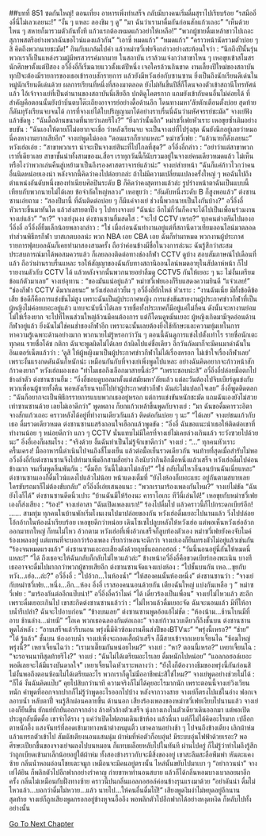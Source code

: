 ##บทที่ 851 ซดกันใหญ่!
ตอนเที่ยง
อาหารเพิ่งทำเสร็จ กลับมีบางคนเริ่มดื่มสุราไปเรียบร้อย
“รสมืออิ่งอี๋นี่ไม่เลวเลยนะ!”
“งั้น ๆ แหละ ลองชิม ๆ ดู”
“มา ฉันว่าเรามาดื่มกันก่อนสักแก้วเถอะ”
“เห็นด้วย ไหน ๆ สหายก็มารวมตัวกันทั้งที แก้วแรกต้องหมดแก้วอย่าให้เหลือ!”
“พวกผู้ชายดื่มเหล้าขาวไปเถอะ สุภาพสตรีอย่างพวกฉันขอไวน์แดงแล้วกัน”
“เอาซี่ หมดแก้ว”
“หมดแก้ว”
“คราวหน้านัดรวมตัวบ่อย ๆ สิ คิดถึงพวกนายชะมัด!”
กินกับแกล้มไปคำ แล้วหม่าซวี่เฟยจึงกล่าวอย่างสะท้อนใจว่า : “นึกถึงปีนั้นรุ่นพวกเราก็เป็นแหล่งรวมผู้มีพรสวรรค์มากมาย ในสถาบัน เราล้วนเจ๋งกว่าสาขาไหน ๆ เหอขุยเข้าสโมสรนักศึกษาตั้งแต่ปีสอง อวี๋อิ่งอี๋ก็เริ่มฉายแววตั้งแต่ปีหนึ่ง เจอใครล้วนกินขาด งานเลี้ยงปีใหม่ของสถาบันทุกปีจะต้องมีรายการของเธอเข้ารอบสักรายการ แล้วยังมีหวังเฮ่อกับซานซาน ยิ่งเป็นถึงนักเรียนดีเด่นในหมู่นักเรียนดีเด่นด้วย ผลการเรียนที่หนึ่งที่สองมาตลอด ยังไม่ทันขึ้นปีสี่ก็โดนจองตัวเข้าสถานีโทรทัศน์แล้ว ไอ้เจ้าจางเย่ที่เป็นตำนานของสถาบันนี่เสียอีก ปกติดูโคตรกาก แถมยังเข้ากับคนอื่นไม่ค่อยได้ ที่สำคัญคือตอนนั้นยังบ้าบิ่นตบโต๊ะเถียงอาจารย์อย่างดื้อด้านอีก โดนทางมหา’ลัยตักเตือนตั้งบ่อย สุดท้ายก็ดันทุรังเรียนจบจนได้ การที่จางเย่ได้ใบปริญญามาได้อย่างราบรื่นนี่ฉันว่ามหัศจรรย์ชะมัด”
จางเย่ฟังแล้วขัดหู : “ฉันดื้อด้านขนาดที่นายว่าเลยรึไง?”
“ยิ่งกว่านั้นอีก” หม่าซวี่เฟยหัวเราะ
เหอขุยซ้ำเติมอย่างขบขัน : “ฉันเองให้ตายก็ไม่อยากจะเชื่อ ว่าหลังเรียนจบ จะเป็นจางเย่ที่ไปรุ่งสุด ฉันยังนึกอยู่เลยว่าหมอนี่คงหางานยากเสียอีก”
จางเย่พูดไม่ออก “ตอนแรกก็ยากแหละ”
หม่าซวี่เฟย : “แล้วนายก็ดังเลยนะ”
หวังเฮ่อเอ่ย : “สาขาพวกเรา น่าจะเป็นจางเย่สินะที่ไปไกลที่สุด?”
อวี๋อิ่งอี๋กล่าว : “อย่าว่าแต่สาขาพวกเราที่เดียวเลย สาขาชั้นนำทั้งสามของม.สื่อฯ เราทุกวันนี้ก็นับรวมอยู่ในจางเย่คนเดียวหมดแล้ว ไม่เห็นหรือไงว่าพวกเล่นคืนสู่เหย้ามาเป็นถึงรองศาสตราจารย์แล้วน่ะ”
จางเย่ส่ายหน้า “ฉันก็แค่ก้าวไวกว่าคนอื่นนิดหน่อยเองน่า หลังจากนี้คิดว่าคงไปต่อยากล่ะ ถ้าไม่มีความเปลี่ยนแปลงครั้งใหญ่ ๆ พอฉันไปถึงตำแหน่งอันดับหนึ่งของทำเนียบศิลปินระดับ B ก็คิดว่าคงสุดทางแล้วล่ะ รูปร่างหน้าตาฉันเป็นแบบนี้ เทียบกับพวกนายไม่ได้เลย ข้อจำกัดใหญ่หลวง”
เหอขุยว่า : “อันดับหนึ่งระดับ B ก็สูงพอแล้ว”
ต่งซานซานเอ่ยถาม : “สองปีมานี้ ที่ฉันติดต่อบ่อย ๆ ก็มีแค่จางเย่ ช่วงนี้พวกนายเป็นไงกันบ้าง?”
อวี๋อิ่งอี๋หัวเราะขึ้นมาทันใด แล้วส่งสายตาปิ๊ง ๆ ไปทางจางเย่ “ฉันน่ะ อีกไม่กี่วันก็คงจะได้ไปเป็นเพื่อนร่วมงานจางเย่แล้ว”
“หา?” จางเย่งุนงง
ต่งซานซานยิ้มสดใส : “จะไป CCTV เหรอ?”
ทุกคนต่างหันไปมองอวี๋อิ่งอี๋
อวี๋อิ่งอี๋ยิ้มเล็กน้อยพลางกล่าว : “ใช่ เมื่อก่อนฉันทำงานอยู่แต่ที่สถานีดาวเทียมออนไลน์มาตลอด ทำส่วนพิธีกรกีฬา บาสเกตบอลน่ะ พวก NBA เอย CBA เอย ฉันก็ทำมาหมด พวกงานผู้ประกาศรายการฟุตบอลฉันก็เคยทำมาสองสามครั้ง ถือว่าค่อนข้างมีชื่อในวงการล่ะนะ ฉันรู้สึกว่าสะสมประสบการณ์มาได้พอสมควรแล้ว ก็เลยลองติดต่อทางช่องกีฬา CCTV ดูบ้าง สอบสัมภาษณ์ไปเดือนที่แล้ว ถือว่าผ่านราบรื่นแหละ รอให้สัญญาของฉันกับทางสถานีออนไลน์หมดอายุในสัปดาห์หน้า ก็ไปรายงานตัวกับ CCTV ได้ แล้วหลังจากนั้นพวกนายอย่าลืมดู CCTV5 กันให้เยอะ ๆ นะ ไม่งั้นเตรียมข้อแก้ตัวมาเลย”
จางเย่อุทาน : “ของมันแน่อยู่แล้ว”
หม่าซวี่เฟยเองก็รีบแสดงความยินดี “แจ๋วเลย!”
“ช่องกีฬา CCTV ดีมากเลยนะ” หวังเฮ่อกล่าวยิ้ม ๆ
อวี๋อิ่งอี๋ยักไหล่ หัวเราะ : “งานฉันเนี่ย มีทั้งข้อดีข้อเสีย ข้อดีก็คือการแข่งขันไม่สูง เพราะฉันเป็นผู้ประกาศหญิง การแข่งขันสายงานผู้ประกาศข่าวกีฬาที่เป็นผู้หญิงไม่ค่อยเยอะอยู่แล้ว แทบจะนับนิ้วได้เลย รายชื่อทั้งประเทศก็มีอยู่แค่ไม่กี่คน ดังนั้นจะหางานย่อมไม่ใช่เรื่องยาก จะไปที่ไหนส่วนใหญ่ล้วนมีคนต้องการ แต่ก็โดนดูหมิ่นเยอะ ผู้หญิงเกิดมามีจุดอ่อนด้านกีฬาอยู่แล้ว ยิ่งฉันไม่ใช่คนช่ำชองกีฬาอีก เพราะฉะนั้นเลยต้องยิ่งใช้ทักษะและความทุ่มเทในการหาความรู้เฉพาะด้านอย่างมาก พวกนายไม่รู้หรอกว่าวัน ๆ ตอนนี้ฉันดูการแข่งไปตั้งเท่าไร รายชื่อนักเตะทุกคน รายชื่อโค้ช กติกา ฉันจะพูดผิดไม่ได้เลย ถ้าผิดไปแค่ชื่อเดียว อีกวันถัดมาก็จะมีคนมาด่าฉันในอินเตอร์เน็ตแล้วว่า : ‘ดูสิ ให้ผู้หญิงมาเป็นผู้ประกาศข่าวกีฬาไม่ได้เรื่องหรอก ไม่เข้าใจเรื่องกีฬาเลย’ เพราะงั้นแรงกดดันฉันก็หนักน่ะ เหมือนกันกับที่จางเย่เพิ่งพูดไปแหละ อย่างฉันคิดอยากจะก้าวหน้าสักก้าวคงยาก”
หวังเฮ่อมองเธอ “ทำไมเธอถึงเลือกมาสายนี้ล่ะ?”
“เพราะชอบน่ะสิ” อวี๋อิ่งอี๋ปล่อยมือตกไปข้างลำตัว
ต่งซานซานยิ้ม : “อิ่งอี๋ชอบดูบอลมาตั้งแต่สมัยมหา’ลัยแล้ว แต่ละวันต้องไปจิบเบียร์ดูแข่งกับพวกเพื่อนผู้ชายทั้งคืน พอหลังเรียนจบก็ไปทำผู้ประกาศข่าวกีฬา ฉันล่ะไม่แปลกใจเลย”
อิ่งอี๋พูดติดตลก : “ฉันก็อยากจะเป็นพิธีกรรายการแบบพวกเธออยู่หรอก แต่การแข่งขันหนักชะมัด แถมฉันเองยังไม่สวยเท่าซานซานด้วย เลยไม่เอาดีกว่า” พูดพลาง ก็ยกแก้วเหล้าขึ้นพูดกับจางเย่ : “มา ฉันขอดื่มคารวะอิตาจางสักแก้วเถอะ คราวหลังได้อยู่ที่ทำงานเดียวกันแล้ว ติดต่อกันบ่อย ๆ นะ”
“ได้เลย” จางเย่ชนแก้วกับเธอ ดื่มรวดเดียวหมด
ต่งซานซานแสร้งถอนใจเฮือกแล้วพูดขัด : “อิ่งอี๋ ฉันขอแนะนำเธอให้ติดต่อเขาที่ทำงานน้อย ๆ หน่อยดีกว่า แถว ๆ CCTV นั่นแทบไม่มีใครที่จางเย่ไม่เคยล่วงเกินแล้ว ระวังซวยไปด้วยนะ”
อิ่งอี๋เองก็ผสมโรง : “จริงด้วย งั้นฉันทำเป็นไม่รู้จักเขาดีกว่า”
จางเย่ : “...”
ทุกคนหัวเราะครื้นเครง!
มื้ออาหารนี้ดำเนินไปจนถึงสี่โมงเย็น แล้วต่อมื้อเย็นรวดเดียวกัน จนท้ายที่สุดเมื่อสำรับไม่พอ อวี๋งอิ่งอี๋กับต่งซานซานจึงไปทำมาเพิ่มอีกสามสี่อย่าง ถึงนับว่ากินอีกมื้อหนึ่งแล้วเสร็จ
หวังเฮ่อดื่มไปค่อนข้างมาก จนเริ่มพูดลิ้นพันกัน : “ดื่มอีก วันนี้ไม่เมาไม่กลับ!”
“ใช่ กลับไม่ไหวก็นอนบ้านฉันเนี่ยแหละ” ต่งซานซานเองก็ดื่มไวน์แดงไปแล้วไม่น้อย หน้าแดงเต็มที่ “ยังไงห้องก็เยอะแยะ อยู่กันตามสบายเลย ใครขับรถมาก็ไม่ต้องขับกลับ”
อวี๋อิ่งอี๋เอ่ยเสนอแนะ : “พวกเรามาร้องเพลงกันไหม?”
จางเย่ไม่ขัด “ฉันยังไงก็ได้”
ต่งซานซานดีดนิ้วเปาะ “บ้านฉันมีให้ร้องนะ คาราโอเกะ ทีวีนี่เล่นได้!”
เหอขุยกับหม่าซวี่เฟยเองก็ส่งเสียง : “ร้อง!”
จางเย่อาสา “ฉันเปิดเพลงแรก!”
ร้องไปดื่มไป แล้วคราวนี้ก็ไปกระดกเบียร์อีก!
……
สามทุ่ม
ทุกคนในบ้านพักเริ่มโงนเงนไปมาปล่อยของกัน
หวังเฮ่อดื่มเยอะไปนานแล้ว วิ่งไปปล่อยโอ้กอ้ากในห้องน้ำเรียบร้อย เหอขุยดีกว่าหน่อย เดินโซเซไปลูบหลังให้หวังเฮ่อ แต่พอเห็นหวังเฮ่ออ้วกออกมายกใหญ่ ก็ทนไม่ไหว อ้วกตาม หวังเฮ่อที่เพิ่งอ้วกเสร็จก็ลูบท้องตัวเอง
หม่าซวี่เฟยยังคงจับไมค์ร้องเพลงอยู่ แต่แทนที่จะบอกว่าร้องเพลง เรียกว่าหอนจะดีกว่า
จางเย่เองก็ยืนทรงตัวไม่อยู่แล้วเช่นกัน “ร้องจนหมดแรงแล้ว”
ต่งซานซานเอะอะเสียงดังด้วยฤทธิ์แอลกอฮอล์ : “วันนี้นอนอยู่นี่กันให้หมดนี่แหละ!”
“ได้ ถึงเธอจะให้ฉันกลับก็กลับไม่ไหวแล้วล่ะ” ข้างหน้าอวี๋อิ่งอี๋คือขวดเบียร์กองพะเนิน บางทีเธออาจจะดื่มไปมากกว่าพวกผู้ชายเสียอีก
ต่งซานซานจัดแจงแบ่งห้อง : “ไปชั้นบนกัน เหอ...ขุยกับหวัง...เฮ่อ...ล่ะ?”
อวี๋อิ่งอี๋ : “ไปอ้วก...ในห้องน้ำ”
“ให้สองคนนั้นห้องหนึ่ง” ต่งซานซานว่า : “จางเย่กับหม่าซวี่เฟย...หนึ่ง...อึก...ห้อง อิ่งอี๋ เราสองคนนอนด้วยกัน เตียงฉันใหญ่ แบ่งกันเหลือ ๆ ”
หม่าซวี่เฟย : “มาร้องกันต่ออีกแป๊บน่า!”
อวี๋อิ่งอี๋คว้าไมค์ “ได้ เดี๋ยวร้องเป็นเพื่อน”
จางเย่ไม่ไหวแล้ว สะอึกเพราะดื่มเยอะเกินไป เขาสะกิดต่งซานซานแล้วว่า : “ไม่ไหวแล้วดื่มเยอะจัด ฉันจะนอนแล้ว มีที่ให้อาบน้ำรึเปล่า? ฉันจะไปอาบก่อน”
“ข้างบนเลย” ต่งซานซานพูดอ้อแอ้ไม่ชัด : “ห้องน้าม...ช้านโบนมีที่อาบ ช้านล่าง...ม่ายมี”
“โอเค พวกเธอฉลองกันต่อเถอะ” จางเย่ก้าวแวบเดียวก็ถึงชั้นบน
ต่งซานซานพูดไล่หลัง : “อาบเสร็จแล้วรีบนอน พรุ่งนี้มีคิวซ้อมงานคืนส่งปีของBTVนะ”
“พรุ่งนี้เหรอ?”
“ช่าย”
“ได้ รู้แล้ว”
ชั้นบน
ห้องอาบน้ำ
จางเย่เพิ่งจะถอดเสื้อผ้าเสร็จ ก็มีสายเข้าจากเหยาเจี้ยนไฉ
“ซ้อมใหญ่พรุ่งนี้?” เหยาเจี้ยนไฉว่า : “เรามาเตี๊ยมกันหน่อยไหม?”
จางเย่ : “หา? ตอนนี้เหรอ?”
เหยาเจี้ยนไฉ : “จะรอจนนาทีสุดท้ายรึไง?”
จางเย่ : “ฉันไม่ได้เตรียมอะไรเลย ดื่มหนักไปหน่อย”
“แอลกอฮอล์เยอะพอดีเลยจะได้มีแรงบันดาลใจ” เหยาเจี้ยนไฉหัวเราะพลางว่า : “ยังไงก็ต้องวางธีมของพรุ่งนี้กันก่อนสิ ไม่งั้นพอถึงตอนซ้อมไม่ได้เตรียมอะไร พวกเราก็ดูไม่มืออาชีพน่ะสิใช่ไหม?”
จางเย่พูดอย่างช่วยไม่ได้ : “ก็ได้ งั้นฉันคิดแป๊บ”
คุยไปสิบกว่านาที ความจริงก็ไม่ได้คุยอะไรมากนัก เพราะตอนนี้จางเย่วิงเวียนหนัก คำพูดที่ออกจากปากก็ไม่รู้ว่าพูดอะไรออกไปบ้าง หลังจากวางสาย จางเย่ก็ตรงไปแช่ในอ่าง ฟอกเจลอาบน้ำ หลับตาปี๋ จนรู้สึกผ่อนคลายขึ้น
ด้านนอก เสียงร้องเพลงของหม่าซวี่เฟยเงียบไปนานแล้ว
จางเย่เองก็ยืนขึ้น ยักแย่ยักยันออกจากอ่าง ล้างหัวล้างตัวเสร็จ นุ่งกางเกงในตัวเดียวเดินออกมา แต่พอเปิดประตูกลับมืดตื๋อ เขาจำได้ราง ๆ แค่ว่าเปิดไฟตอนเดินเข้าห้อง แล้วนี่นา แต่ก็ไม่ได้คิดอะไรมาก เปลือกตาหนักอึ้ง แสงจันทร์ที่ลอดเข้ามาทางหน้าต่างหมุนติ้ว เขาคลานอย่างช้า ๆ ไปจนถึงข้างเตียง เลิกผ้าห่ม แล้วแทรกตัวเข้าไป
สัมผัสเตียงนอนแสนนุ่ม
ผ้าห่มที่ห่อตัวก็อบอุ่น!
มีระบบอุ่นไฟฟ้าด้วยเรอะ?
พอศีรษะเปียกชื้นของจางเย่จมลงไปบนหมอน ก็แทบผล็อยหลับไปในทันที ผ่านไปครู่ ก็ไม่รู้ว่าทำไมถึงรู้สึกว่าถูกเบียดเข้ามาเล็กน้อยอยู่ใต้ผ้าห่ม ทั้งสองข้างราวกับจะมีสิ่งของอยู่ เขาสะลึมสะลือพึมพำ หันตะแคงซ้าย กลิ่นน้ำหอมอ่อนโชยเตะจมูก เหมือนจะมีคนอยู่ตรงนั้น
ไหล่นั้นขยับไปมาเบา ๆ “อย่ากวนน่า”
จางเย่ได้ยิน ก็พลิกตัวไปอีกฟากอย่างรำคาญ ก่ายขาหาท่านอนสบาย แล้วก็ได้กลิ่นหอมบางเบาลอยมาอีกครั้ง กลิ่นไม่เหมือนกับฝั่งทางซ้าย คราวนี้ปนกลิ่นแอลกอฮอล์ค่อนข้างรุนแรงมาด้วย
“อย่าดันน่า ดื่มไม่ไหวแล้ว...บอกว่าดื่มไม่หวาย…แล้ว นายไป...ให้คนอื่นดื่มไป๊!” เสียงพูดงึมงำไม่หยุดอยู่อีกนาน
สุดท้าย จางเย่ก็ถูกเสียงพูดกรอกอยู่ข้างหูจนอื้ออึง พอพลิกตัวไปอีกฟากได้อย่างหงุดหงิด ก็หลับไปทั้งอย่างนั้น


[Go To Next Chapter]( ./49.md)